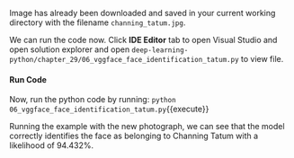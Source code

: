 Image has already been downloaded and saved in your current working directory with the filename `channing_tatum.jpg`.

We can run the code now. Click **IDE Editor** tab to open Visual Studio and open solution explorer and open `deep-learning-python/chapter_29/06_vggface_face_identification_tatum.py` to view file.


#### Run Code
Now, run the python code by running: `python 06_vggface_face_identification_tatum.py`{{execute}}


Running the example with the new photograph, we can see that the model correctly identifies
the face as belonging to Channing Tatum with a likelihood of 94.432%.